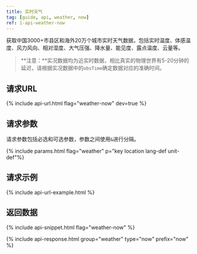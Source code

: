 ```yaml
---
title: 实时天气
tag: [guide, api, weather, now]
ref: 1-api-weather-now
---
```


获取中国3000+市县区和海外20万个城市实时天气数据，包括实时温度、体感温度、风力风向、相对湿度、大气压强、降水量、能见度、露点温度、云量等。

> **注意：**实况数据均为近实时数据，相比真实的物理世界有5-20分钟的延迟，请根据实况数据中的`obsTime`确定数据对应的准确时间。

## 请求URL

{% include api-url.html flag="weather-now" dev=true %}

## 请求参数

请求参数包括必选和可选参数，参数之间使用`&`进行分隔。

{% include params.html flag="weather" p="key location lang-def unit-def"%}

## 请求示例

{% include api-url-example.html %}

## 返回数据

{% include api-snippet.html flag="weather-now" %}

{% include api-response.html group="weather" type="now" prefix="now" %}